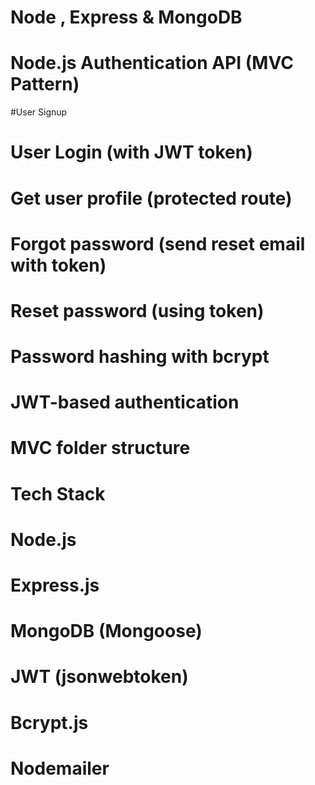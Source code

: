 # Node , Express & MongoDB

# Node.js Authentication API (MVC Pattern)


#User Signup
# User Login (with JWT token)
# Get user profile (protected route)
# Forgot password (send reset email with token)
# Reset password (using token)
# Password hashing with bcrypt
# JWT-based authentication
# MVC folder structure


# Tech Stack

# Node.js
# Express.js
# MongoDB (Mongoose)
# JWT (jsonwebtoken)
# Bcrypt.js
# Nodemailer
